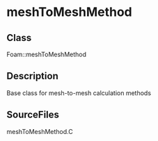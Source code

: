 # meshToMeshMethod 
## Class
Foam::meshToMeshMethod

## Description
Base class for mesh-to-mesh calculation methods

## SourceFiles
meshToMeshMethod.C


